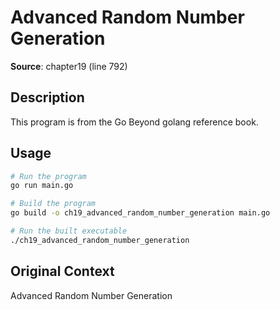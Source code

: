 # Advanced Random Number Generation

**Source**: chapter19 (line 792)

## Description

This program is from the Go Beyond golang reference book.

## Usage

```bash
# Run the program
go run main.go

# Build the program
go build -o ch19_advanced_random_number_generation main.go

# Run the built executable
./ch19_advanced_random_number_generation
```

## Original Context

Advanced Random Number Generation
